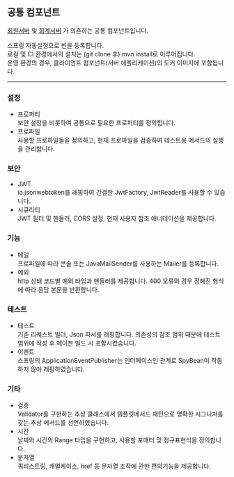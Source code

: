 ## 공통 컴포넌트

[회원서버](https://github.com/suloginscene/member-server) 및
[회계서버](https://github.com/suloginscene/accounting-server) 가 의존하는 공통 컴포넌트입니다.

스프링 자동설정으로 빈을 등록합니다.  
로컬 및 CI 환경에서의 설치는 (git clone 후) mvn install로 이루어집니다.  
운영 환경의 경우, 클라이언트 컴포넌트(서버 애플리케이션)의 도커 이미지에 포함됩니다.

---

### 설정

- 프로퍼티  
  보안 설정을 비롯하여 공통으로 필요한 프로퍼티를 정의합니다.
- 프로파일  
  사용할 프로파일들을 정의하고, 현재 프로파일을 검증하여 테스트용 메서드의 실행을 관리합니다.

### 보안

- JWT  
  io.jsonwebtoken를 래핑하여 간결한 JwtFactory, JwtReader를 사용할 수 있습니다.
- 시큐리티  
  JWT 필터 및 핸들러, CORS 설정, 현재 사용자 참조 애너테이션을 제공합니다.

### 기능

- 메일  
  프로파일에 따라 콘솔 또는 JavaMailSender를 사용하는 Mailer를 등록합니다.
- 예외  
  http 상태 코드별 예외 타입과 핸들러를 제공합니다. 400 오류의 경우 정해진 형식에 따라 응답 본문을 반환합니다.

### 테스트

- 테스트  
  기존 리퀘스트 빌더, Json 파서를 래핑합니다. 의존성의 참조 범위 때문에 테스트 범위에 작성 후 메이븐 빌드 시 포함시켰습니다.
- 이벤트  
  스프링의 ApplicationEventPublisher는 인터페이스인 관계로 SpyBean이 작동하지 않아 래핑하였습니다.

### 기타

- 검증   
  Validator를 구현하는 추상 클래스에서 템플릿메서드 패턴으로 명확한 시그니처를 갖는 추상 메서드를 선언하였습니다.
- 시간  
  날짜와 시간의 Range 타입을 구현하고, 사용할 포매터 및 정규표현식을 정의합니다.
- 문자열  
  쿼리스트링, 캐멀케이스, href 등 문자열 조작에 관한 편의기능을 제공합니다.
